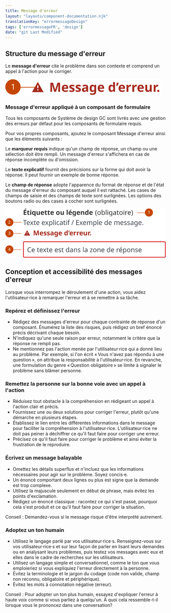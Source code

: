 ```yaml
---
title: Message d'erreur
layout: "layouts/component-documentation.njk"
translationKey: "errormessageDesign"
tags: ['errormessageFR', 'design']
date: "git Last Modified"
---
```


## Structure du message d'erreur

Le **message d'erreur** cite le problème dans son contexte et comprend un appel à l'action pour le corriger.

<img class="b-sm b-default p-400" src="/images/fr/components/anatomy/gcds-error-message-anatomy.svg" alt="L'anatomie du composant message d'erreur identifiant le message d'erreur représenté d'une longue boîte grise avec un contour rouge à son extrémité gauche et le texte erreur / message de validation à l'intérieur."/>

### Message d'erreur appliqué à un composant de formulaire

Tous les composants de Système de design GC sont livrés avec une gestion des erreurs par défaut pour les composants de formulaire requis.

Pour vos propres composants, ajoutez le composant Message d'erreur ainsi que les éléments suivants :

Le **marqueur requis** indique qu'un champ de réponse, un champ ou une sélection doit être rempli. Un message d'erreur s'affichera en cas de réponse incomplète ou d'omission.

Le **texte explicatif** fournit des précisions sur la forme qui doit avoir la réponse. Il peut fournir un exemple de bonne réponse.

Le **champ de réponse** adopte l'apparence du format de réponse et de l'état du message d'erreur du composant auquel il est rattaché. Les cases de champs de saisie et des champs de texte sont surlignées. Les options des boutons radio ou des cases à cocher sont surlignées.

<img class="b-sm b-default p-400" src="/images/fr/components/anatomy/gcds-error-message-anatomy-with-form-field.svg" alt="L'anatomie du composant message d'erreur requis identifiant l'étiquette requis et son message d'aide suivi du message d'erreur représenté d'une longue boîte grise avec un contour rouge à son extrémité gauche et le texte erreur / message de validation à l'intérieur."/>

## Conception et accessibilité des messages d'erreur

Lorsque vous interrompez le déroulement d'une action, vous aidez l'utilisateur·rice à remarquer l'erreur et à se remettre à sa tâche.

### Repérez et définissez l'erreur

- Rédigez des messages d'erreur pour chaque contrainte de réponse d'un composant. Énumérez la liste des risques, puis rédigez un bref énoncé précis décrivant chaque besoin.
- N'indiquez qu'une seule raison par erreur, notamment le critère que la réponse ne rempli pas.
- Ne mentionnez pas l'action menée par l'utilisateur·rice qui a donné lieu au problème. Par exemple, si l'on écrit « Vous n'avez pas répondu à une question », on attribue la responsabilité à l'utilisateur·rice. En revanche, une formulation du genre « Question obligatoire » se limite à signaler le problème sans blâmer personne.

### Remettez la personne sur la bonne voie avec un appel à l'action

- Réduisez tout obstacle à la compréhension en rédigeant un appel à l'action clair et précis.
- Fournissez une ou deux solutions pour corriger l'erreur, plutôt qu'une démarche en plusieurs étapes.
- Établissez le lien entre les différentes informations dans le message pour faciliter la compréhension à l'utilisateur·rice. L'utilisateur·rice ne doit pas peiner à déchiffrer ce qu'il faut faire pour corriger une erreur.
- Précisez ce qu'il faut faire pour corriger le problème et ainsi éviter la frustration de le reproduire.

### Écrivez un message balayable

- Omettez les détails superflus et n'incluez que les informations nécessaires pour agir sur le problème. Soyez concis·e.
- Un énoncé comportant deux lignes ou plus est signe que la demande est trop complexe.
- Utilisez la majuscule seulement en début de phrase, mais évitez les points d'exclamation.
- Rédigez un énoncé classique : racontez ce qui s'est passé, pourquoi cela s'est produit et ce qu'il faut faire pour corriger la situation.

Conseil : Demandez-vous si le message risque d'être interprété autrement.

### Adoptez un ton humain

- Utilisez le langage parlé par vos utilisateur·rice·s. Renseignez-vous sur vos utilisateur·rice·s et sur leur façon de parler en lisant leurs demandes ou en analysant leurs problèmes, puis testez vos messages avec eux et elles dans le cadre de recherches sur les utilisateurs.
- Utilisez un langage simple et conversationnel, comme le ton que vous emploieriez si vous expliquiez l'erreur directement à la personne.
- Évitez la terminologie et le jargon du codage (code non valide, champ non reconnu, obligatoire et périphérique).
- Évitez les mots à connotation négative (erreur).

Conseil : Pour adopter un ton plus humain, essayez d'expliquer l'erreur à haute voix comme si vous parliez à quelqu'un. À quoi cela ressemble-t-il lorsque vous le prononcez dans une conversation?
